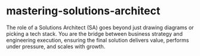 # mastering-solutions-architect
The role of a Solutions Architect (SA) goes beyond just drawing diagrams or picking a tech stack. You are the bridge between business strategy and engineering execution, ensuring the final solution delivers value, performs under pressure, and scales with growth.  
